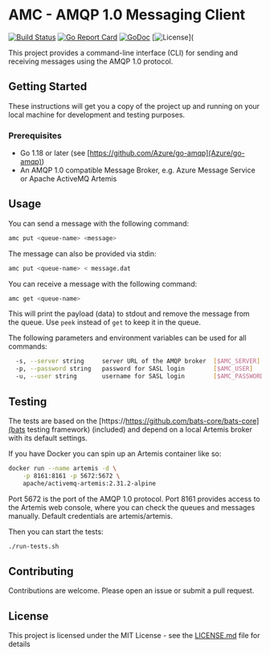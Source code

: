 # AMC - AMQP 1.0 Messaging Client

[![Build Status](https://travis-ci.org/makibytes/amc.svg?branch=master)](https://travis-ci.org/makibytes/amc)
[![Go Report Card](https://goreportcard.com/badge/github.com/makibytes/amc)](https://goreportcard.com/report/github.com/makibytes/amc)
[![GoDoc](https://godoc.org/github.com/makibytes/amc?status.svg)](https://godoc.org/github.com/makibytes/amc)
[![License](https://img.shields.io/badge/license-MIT-blue.svg)](

This project provides a command-line interface (CLI) for sending and receiving messages using the AMQP 1.0 protocol.

## Getting Started

These instructions will get you a copy of the project up and running on your local machine for development and testing purposes.

### Prerequisites

- Go 1.18 or later (see [https://github.com/Azure/go-amqp](Azure/go-amqp))
- An AMQP 1.0 compatible Message Broker, e.g. Azure Message Service or Apache ActiveMQ Artemis

## Usage

You can send a message with the following command:

```sh
amc put <queue-name> <message>
```

The message can also be provided via stdin:

```sh
amc put <queue-name> < message.dat
```

You can receive a message with the following command:

```sh
amc get <queue-name>
```

This will print the payload (data) to stdout and remove the message from the
queue. Use `peek` instead of `get` to keep it in the queue.

The following parameters and environment variables can be used for all commands:

```sh
  -s, --server string     server URL of the AMQP broker  [$AMC_SERVER]
  -p, --password string   password for SASL login        [$AMC_USER]
  -u, --user string       username for SASL login        [$AMC_PASSWORD]
```

## Testing

The tests are based on the [https://https://github.com/bats-core/bats-core](bats testing framework)
(included) and depend on a local Artemis broker with its default settings.

If you have Docker you can spin up an Artemis container like so:

```sh
docker run --name artemis -d \
    -p 8161:8161 -p 5672:5672 \
    apache/activemq-artemis:2.31.2-alpine
```

Port 5672 is the port of the AMQP 1.0 protocol. Port 8161 provides access to the Artemis web console,
where you can check the queues and messages manually. Default credentials are artemis/artemis.

Then you can start the tests:

```sh
./run-tests.sh
```

## Contributing

Contributions are welcome. Please open an issue or submit a pull request.

## License

This project is licensed under the MIT License - see the [LICENSE.md](LICENSE.md) file for details
